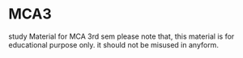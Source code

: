 # MCA3
study Material for MCA 3rd sem
please note that, this material is for educational purpose only.
it should not be misused in anyform.